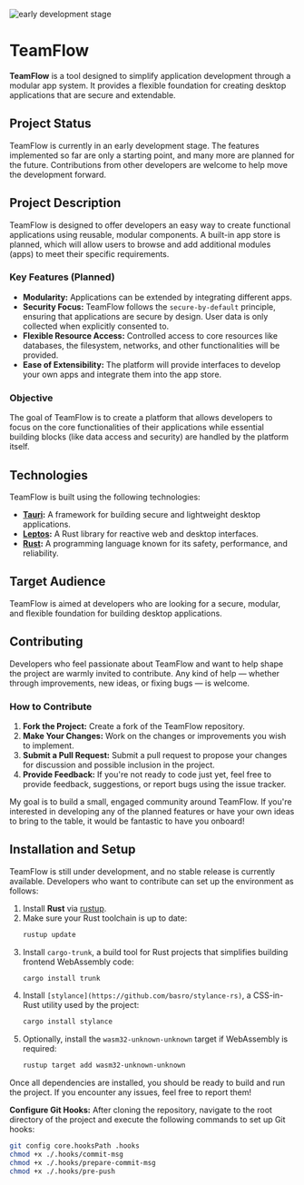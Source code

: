 ![early development stage](https://img.shields.io/badge/early%20development%20stage-red?style=plastic)

# TeamFlow

**TeamFlow** is a tool designed to simplify application development through a modular app system. It provides a flexible foundation for creating desktop applications that are secure and extendable.

## Project Status

TeamFlow is currently in an early development stage. The features implemented so far are only a starting point, and many more are planned for the future. Contributions from other developers are welcome to help move the development forward.

## Project Description

TeamFlow is designed to offer developers an easy way to create functional applications using reusable, modular components. A built-in app store is planned, which will allow users to browse and add additional modules (apps) to meet their specific requirements.

### Key Features (Planned)

- **Modularity:** Applications can be extended by integrating different apps.
- **Security Focus:** TeamFlow follows the `secure-by-default` principle, ensuring that applications are secure by design. User data is only collected when explicitly consented to.
- **Flexible Resource Access:** Controlled access to core resources like databases, the filesystem, networks, and other functionalities will be provided.
- **Ease of Extensibility:** The platform will provide interfaces to develop your own apps and integrate them into the app store.

### Objective

The goal of TeamFlow is to create a platform that allows developers to focus on the core functionalities of their applications while essential building blocks (like data access and security) are handled by the platform itself.

## Technologies

TeamFlow is built using the following technologies:

- **[Tauri](https://tauri.app/):** A framework for building secure and lightweight desktop applications.
- **[Leptos](https://github.com/leptos-rs/leptos):** A Rust library for reactive web and desktop interfaces.
- **[Rust](https://www.rust-lang.org/):** A programming language known for its safety, performance, and reliability.

## Target Audience

TeamFlow is aimed at developers who are looking for a secure, modular, and flexible foundation for building desktop applications.

## Contributing

Developers who feel passionate about TeamFlow and want to help shape the project are warmly invited to contribute. Any kind of help — whether through improvements, new ideas, or fixing bugs — is welcome.

### How to Contribute

1. **Fork the Project:** Create a fork of the TeamFlow repository.
2. **Make Your Changes:** Work on the changes or improvements you wish to implement.
3. **Submit a Pull Request:** Submit a pull request to propose your changes for discussion and possible inclusion in the project.
4. **Provide Feedback:** If you're not ready to code just yet, feel free to provide feedback, suggestions, or report bugs using the issue tracker.

My goal is to build a small, engaged community around TeamFlow. If you're interested in developing any of the planned features or have your own ideas to bring to the table, it would be fantastic to have you onboard!

## Installation and Setup

TeamFlow is still under development, and no stable release is currently available. Developers who want to contribute can set up the environment as follows:

1. Install **Rust** via [rustup](https://rustup.rs/).
2. Make sure your Rust toolchain is up to date:
   ```bash
   rustup update
   ```
3. Install `cargo-trunk`, a build tool for Rust projects that simplifies building frontend WebAssembly code:
   ```bash
   cargo install trunk
   ```
4. Install `[stylance](https://github.com/basro/stylance-rs)`, a CSS-in-Rust utility used by the project:
   ```bash
   cargo install stylance
   ```
5. Optionally, install the `wasm32-unknown-unknown` target if WebAssembly is required:
   ```bash
   rustup target add wasm32-unknown-unknown
   ```

Once all dependencies are installed, you should be ready to build and run the project. If you encounter any issues, feel free to report them!

**Configure Git Hooks:**
After cloning the repository, navigate to the root directory of the project and execute the following commands to set up Git hooks:
   ```bash
   git config core.hooksPath .hooks
   chmod +x ./.hooks/commit-msg
   chmod +x ./.hooks/prepare-commit-msg
   chmod +x ./.hooks/pre-push
   ```